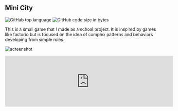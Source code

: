 ## Mini City

<!-- META A minimalist city builder game META -->
<!-- STAR ICON -->

![GitHub top language](https://img.shields.io/github/languages/top/ollielynas/minimalist_city_builder)
![GitHub code size in bytes](https://img.shields.io/github/languages/code-size/ollielynas/minimalist_city_builder)


This is a small game that I made as a school project. It is inspired by games like factorio but is focused on the idea of complex patterns and behaviors developing from simple rules. 

![screenshot](https://img.itch.zone/aW1hZ2UvMjA3NTM1MS8xMjYyNTI2OS5wbmc=/original/TYhho4.png)

<iframe frameborder="0" src="https://itch.io/embed/2075351" width="552" height="167"><a href="https://ollie-lynas.itch.io/minimalistautomationcitybuilder">Mini City by Ollie lynas</a></iframe>
<!-- LAST EDITED 1699420951 LAST EDITED-->